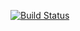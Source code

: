 [![Build Status](https://travis-ci.com/bapaden/glc-lib.svg?branch=master)](https://travis-ci.com/bapaden/glc-lib)
